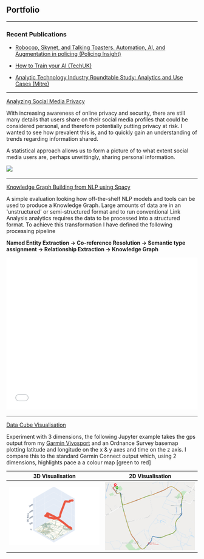 <link rel="stylesheet" href="css/md.css">

## Portfolio

---

### Recent Publications 

- [Robocop, Skynet, and Talking Toasters. Automation, AI, and Augmentation in policing (Policing Insight)](https://policinginsight.com/features/robocop-skynet-and-talking-toasters-automation-ai-and-augmentation-in-policing/)


- [How to Train your AI (TechUK)](https://www.techuk.org/resource/how-to-train-your-ai.html)

- [Analytic Technology Industry Roundtable Study: Analytics and Use Cases (Mitre)](http://www.technologyroundtable.org/pdfs/Analytics_and_Use_Cases_Study_IBM_SAS_11_25_16.pdf)

---
[Analyzing Social Media Privacy ](/pages/socialMediaPrivacy.md)

With increasing awareness of online privacy and security, there are still many details that users share on their social media profiles that could be considered personal, and therefore potentially putting privacy at risk.  I wanted to see how prevalent this is, and to quickly gain an understanding of trends regarding information shared.  

A statistical approach allows us to form a picture of to what extent social media users are, perhaps unwittingly, sharing personal information.

<div>
<img class="inline-gif" src="images/socialmedia/socialmedia.gif"   />
</div>

---
[Knowledge Graph Building from NLP using Spacy](/pages/linkanalysisNLP.md)

A simple evaluation looking how off-the-shelf NLP models and tools can be used to produce a Knowledge Graph. Large amounts of data are in an 'unstructured' or semi-structured format and to run conventional Link Analysis analytics requires the data to be processed into a structured format. To achieve this transformation I have defined the following processing pipeline

**Named Entity Extraction -> Co-reference Resolution -> Semantic type assignment -> Relationship Extraction -> Knowledge Graph**

<iframe src="../html/simplepipelineoutput.html" title="Simple Pipline Input" style="border:none;" width="100%" height="400px"></iframe>

---

[Data Cube Visualisation](/pages/datacube.md)

Experiment with 3 dimensions, the following Jupyter example takes the gps output from my [Garmin Vivosport](https://support.garmin.com/en-US/?identifier=563441244&tab=topics) and an Ordnance Survey basemap plotting latitude and longitude on the x & y axes and time on the z axis. I compare this to the standard Garmin Connect output which, using 2 dimensions, highlights pace a a colour map [green to red]  

| 3D Visualisation            | 2D Visualisation        |
| :-----------:               | :-----------: |
| <a href="/pages/datacube.html"><img src="images/datacube/datacube.png"  class="inline-img"  /></a>      | <a href="/pages/datacube.html"><img src="images/datacube/2drunning.png" class="inline-img" /></a>       |




